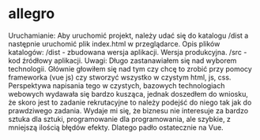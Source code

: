 # allegro
Uruchamianie:
Aby uruchomić projekt, należy udać się do katalogu /dist a następnie uruchomić plik index.html w przeglądarce.
Opis plików katalogów:
/dist - zbudowana wersja aplikacji. Wersja produkcyjna.
/src - kod źródłowy aplikacji.
Uwagi:
Długo zastanawiałem się nad wyborem technologii. Głównie głowiłem się nad tym czy chcę to zrobić przy pomocy frameworka (vue js) czy stworzyć wszystko w czystym html, js, css.
Perspektywa napisania tego w czystych, bazowych technologiach webowych wydawała się bardzo kusząca, jednak doszedłem do wniosku, że skoro jest to zadanie rekrutacyjne to należy podejść do niego tak jak do prawdziwego zadania.
Wydaje mi się, że biznesu nie interesuje za bardzo sztuka dla sztuki, programowanie dla programowania, ale szybkie, z mniejszą ilością błędów efekty. Dlatego padło ostatecznie na Vue.
